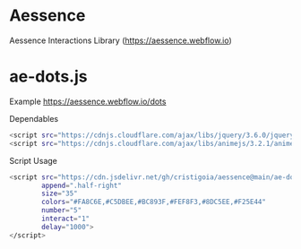 # Aessence
Aessence Interactions Library (https://aessence.webflow.io)

# ae-dots.js

Example
https://aessence.webflow.io/dots

Dependables
```sh
<script src="https://cdnjs.cloudflare.com/ajax/libs/jquery/3.6.0/jquery.min.js"></script>
<script src="https://cdnjs.cloudflare.com/ajax/libs/animejs/3.2.1/anime.min.js"></script>
```

Script Usage
```sh
<script src="https://cdn.jsdelivr.net/gh/cristigoia/aessence@main/ae-dots.js"
        append=".half-right"
        size="35"
        colors="#FA8C6E,#C5DBEE,#BC893F,#FEF8F3,#8DC5EE,#F25E44"
        number="5"
        interact="1"
        delay="1000">
</script>
```
